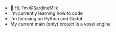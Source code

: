 - 👋 Hi, I’m @SardineMilk
- I'm currently learning how to code
- I'm focusing on Python and Godot
- My current main (only) project is a voxel engine
